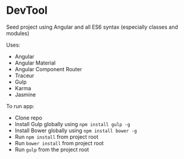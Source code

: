 
DevTool
=======

Seed project using Angular and all ES6 syntax (especially classes and modules)

Uses:

* Angular
* Angular Material
* Angular Component Router
* Traceur
* Gulp
* Karma
* Jasmine


To run app:

* Clone repo
* Install Gulp globally using `npm install gulp -g`
* Install Bower globally using `npm install bower -g`
* Run `npm install` from project root
* Run `bower install` from project root
* Run `gulp` from the project root


